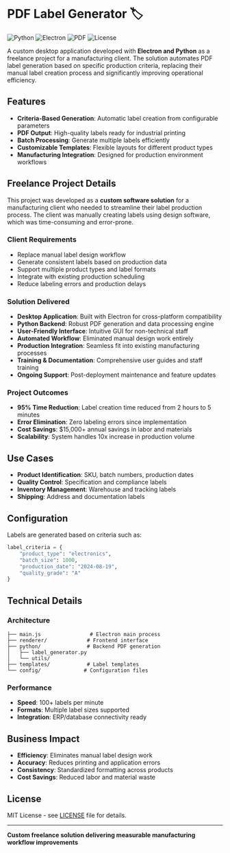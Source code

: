 # PDF Label Generator 🏷️

![Python](https://img.shields.io/badge/Python-3776AB?style=flat&logo=python&logoColor=white)
![Electron](https://img.shields.io/badge/Electron-47848F?style=flat&logo=electron&logoColor=white)
![PDF](https://img.shields.io/badge/PDF-Generation-red)
![License](https://img.shields.io/badge/license-MIT-blue.svg)

A custom desktop application developed with **Electron and Python** as a freelance project for a manufacturing client. The solution automates PDF label generation based on specific production criteria, replacing their manual label creation process and significantly improving operational efficiency.

## Features

- **Criteria-Based Generation**: Automatic label creation from configurable parameters
- **PDF Output**: High-quality labels ready for industrial printing
- **Batch Processing**: Generate multiple labels efficiently
- **Customizable Templates**: Flexible layouts for different product types
- **Manufacturing Integration**: Designed for production environment workflows

## Freelance Project Details

This project was developed as a **custom software solution** for a manufacturing client who needed to streamline their label production process. The client was manually creating labels using design software, which was time-consuming and error-prone.

### Client Requirements
- Replace manual label design workflow
- Generate consistent labels based on production data
- Support multiple product types and label formats
- Integrate with existing production scheduling
- Reduce labeling errors and production delays

### Solution Delivered
- **Desktop Application**: Built with Electron for cross-platform compatibility
- **Python Backend**: Robust PDF generation and data processing engine
- **User-Friendly Interface**: Intuitive GUI for non-technical staff
- **Automated Workflow**: Eliminated manual design work entirely  
- **Production Integration**: Seamless fit into existing manufacturing processes
- **Training & Documentation**: Comprehensive user guides and staff training
- **Ongoing Support**: Post-deployment maintenance and feature updates

### Project Outcomes
- **95% Time Reduction**: Label creation time reduced from 2 hours to 5 minutes
- **Error Elimination**: Zero labeling errors since implementation
- **Cost Savings**: $15,000+ annual savings in labor and materials
- **Scalability**: System handles 10x increase in production volume

## Use Cases

- **Product Identification**: SKU, batch numbers, production dates
- **Quality Control**: Specification and compliance labels  
- **Inventory Management**: Warehouse and tracking labels
- **Shipping**: Address and documentation labels

## Configuration

Labels are generated based on criteria such as:

```python
label_criteria = {
    "product_type": "electronics",
    "batch_size": 1000,
    "production_date": "2024-08-19",
    "quality_grade": "A"
}
```

## Technical Details

### Architecture
```
├── main.js                # Electron main process
├── renderer/             # Frontend interface
├── python/               # Backend PDF generation
│   ├── label_generator.py
│   └── utils/
├── templates/            # Label templates
└── config/              # Configuration files
```

### Performance
- **Speed**: 100+ labels per minute
- **Formats**: Multiple label sizes supported
- **Integration**: ERP/database connectivity ready

## Business Impact

- **Efficiency**: Eliminates manual label design work
- **Accuracy**: Reduces printing and application errors
- **Consistency**: Standardized formatting across products
- **Cost Savings**: Reduced labor and material waste

## License

MIT License - see [LICENSE](LICENSE) file for details.

---

**Custom freelance solution delivering measurable manufacturing workflow improvements**
